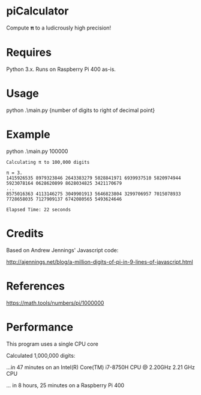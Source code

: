 # piCalculator
Compute 𝛑 to a ludicrously high precision!

# Requires

Python 3.x. Runs on Raspberry Pi 400 as-is.

# Usage

python .\main.py {number of digits to right of decimal point}

# Example

python .\main.py 100000

```
Calculating π to 100,000 digits

π = 3.
1415926535 8979323846 2643383279 5028841971 6939937510 5820974944 5923078164 0628620899 8628034825 3421170679
...
8575016363 4113146275 3049901913 5646823804 3299706957 7015078933 7728658035 7127909137 6742080565 5493624646

Elapsed Time: 22 seconds
```

# Credits

Based on Andrew Jennings' Javascript code:

http://ajennings.net/blog/a-million-digits-of-pi-in-9-lines-of-javascript.html

# References

https://math.tools/numbers/pi/1000000

# Performance

This program uses a single CPU core

Calculated 1,000,000 digits:

...in 47 minutes on an Intel(R) Core(TM) i7-8750H CPU @ 2.20GHz 2.21 GHz CPU

... in 8 hours, 25 minutes on a Raspberry Pi 400